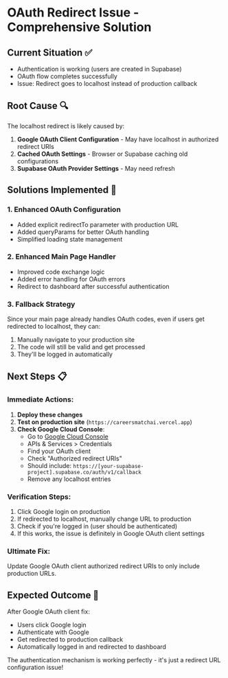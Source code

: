 # OAuth Redirect Issue - Comprehensive Solution

## Current Situation ✅
- Authentication is working (users are created in Supabase)
- OAuth flow completes successfully
- Issue: Redirect goes to localhost instead of production callback

## Root Cause 🔍
The localhost redirect is likely caused by:
1. **Google OAuth Client Configuration** - May have localhost in authorized redirect URIs
2. **Cached OAuth Settings** - Browser or Supabase caching old configurations
3. **Supabase OAuth Provider Settings** - May need refresh

## Solutions Implemented 🚀

### 1. Enhanced OAuth Configuration
- Added explicit redirectTo parameter with production URL
- Added queryParams for better OAuth handling
- Simplified loading state management

### 2. Enhanced Main Page Handler
- Improved code exchange logic
- Added error handling for OAuth errors
- Redirect to dashboard after successful authentication

### 3. Fallback Strategy
Since your main page already handles OAuth codes, even if users get redirected to localhost, they can:
1. Manually navigate to your production site
2. The code will still be valid and get processed
3. They'll be logged in automatically

## Next Steps 📋

### Immediate Actions:
1. **Deploy these changes**
2. **Test on production site** (`https://careersmatchai.vercel.app`)
3. **Check Google Cloud Console**:
   - Go to [Google Cloud Console](https://console.cloud.google.com/)
   - APIs & Services > Credentials
   - Find your OAuth client
   - Check "Authorized redirect URIs"
   - Should include: `https://[your-supabase-project].supabase.co/auth/v1/callback`
   - Remove any localhost entries

### Verification Steps:
1. Click Google login on production
2. If redirected to localhost, manually change URL to production
3. Check if you're logged in (user should be authenticated)
4. If this works, the issue is definitely in Google OAuth client settings

### Ultimate Fix:
Update Google OAuth client authorized redirect URIs to only include production URLs.

## Expected Outcome 🎯
After Google OAuth client fix:
- Users click Google login
- Authenticate with Google
- Get redirected to production callback
- Automatically logged in and redirected to dashboard

The authentication mechanism is working perfectly - it's just a redirect URL configuration issue!
